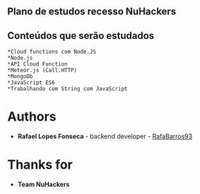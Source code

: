 ## Plano de estudos recesso NuHackers

## Conteúdos que serão estudados

```
*Cloud functions com Node.JS
*Node.js
*API Cloud Function
*Meteor.js (Call.HTTP)
*MongoDb
*JavaScript ES6
*Trabalhando com String com JavaScript

```

# Authors

-   **Rafael Lopes Fonseca** \- backend developer \- [RafaBarros93](https://github.com/RafaBarros93/)

# Thanks for

-   **Team NuHackers**
